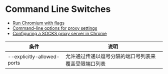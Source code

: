 # Command Line Switches

- [Run Chromium with flags](https://www.chromium.org/developers/how-tos/run-chromium-with-flags)
- [Command-line options for proxy settings](https://www.chromium.org/developers/design-documents/network-settings#TOC-Command-line-options-for-proxy-settings)
- [Configuring a SOCKS proxy server in Chrome](https://www.chromium.org/developers/design-documents/network-stack/socks-proxy)

| 条件                       | 说明                                                 |
| -------------------------- | ---------------------------------------------------- |
| --explicitly-allowed-ports | 允许通过传递以逗号分隔的端口号列表来覆盖受限端口列表 |


